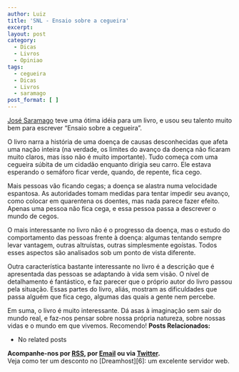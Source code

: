 ```yaml
---
author: Luiz
title: 'SNL - Ensaio sobre a cegueira'
excerpt:
layout: post
category:
  - Dicas
  - Livros
  - Opiniao
tags:
  - cegueira
  - Dicas
  - Livros
  - saramago
post_format: [ ]
---
```

[José Saramago][1] teve uma ótima idéia para um livro, e usou seu talento muito bem para escrever “Ensaio sobre a cegueira”.

O livro narra a história de uma doença de causas desconhecidas que afeta uma nação inteira (na verdade, os limites do avanço da doença não ficaram muito claros, mas isso não é muito importante). Tudo começa com uma cegueira súbita de um cidadão enquanto dirigia seu carro. Ele estava esperando o semáforo ficar verde, quando, de repente, fica cego.

Mais pessoas vão ficando cegas; a doença se alastra numa velocidade espantosa. As autoridades tomam medidas para tentar impedir seu avanço, como colocar em quarentena os doentes, mas nada parece fazer efeito. Apenas uma pessoa não fica cega, e essa pessoa passa a descrever o mundo de cegos.

O mais interessante no livro não é o progresso da doença, mas o estudo do comportamento das pessoas frente à doença: algumas tentando sempre levar vantagem, outras altruístas, outras simplesmente egoístas. Todos esses aspectos são analisados sob um ponto de vista diferente.

Outra característica bastante interessante no livro é a descrição que é apresentada das pessoas se adaptando à vida sem visão. O nível de detalhamento é fantástico, e faz parecer que o próprio autor do livro passou pela situação. Essas partes do livro, aliás, mostram as dificuldades que passa alguém que fica cego, algumas das quais a gente nem percebe.

Em suma, o livro é muito interessante. Dá asas à imaginação sem sair do mundo real, e faz-nos pensar sobre nossa própria natureza, sobre nossas vidas e o mundo em que vivemos. Recomendo! 
**Posts Relacionados:** 
*   No related posts









**Acompanhe-nos por [ RSS][3], por [Email][4] ou via [Twitter][5].**  
Veja como ter um desconto no [Dreamhost][6]: um excelente servidor web.

 [1]: http://pt.wikipedia.org/wiki/Jos%C3%A9_Saramago
 [2]: https://twitter.com/share
 [3]: http://feeds.feedburner.com/VidaGeek
 [4]: http://feedburner.google.com/fb/a/mailverify?uri=VidaGeek&loc=pt_BR
 [5]: http://twitter.com/blogvidageek

